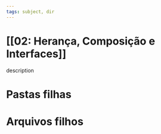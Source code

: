 ```yaml
---
tags: subject, dir
---
```


# [[02: Herança, Composição e Interfaces]]

description

# Pastas filhas



# Arquivos filhos


